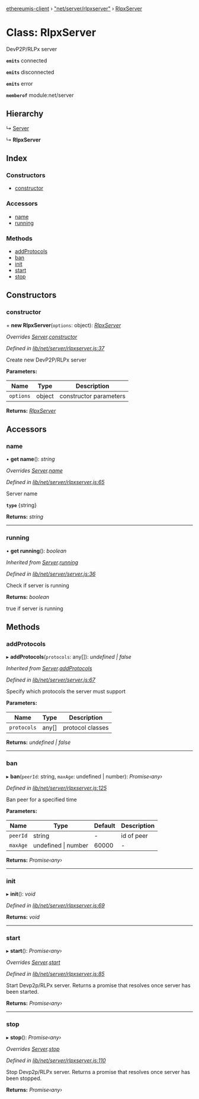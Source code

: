 [ethereumjs-client](../README.md) › ["net/server/rlpxserver"](../modules/_net_server_rlpxserver_.md) › [RlpxServer](_net_server_rlpxserver_.rlpxserver.md)

# Class: RlpxServer

DevP2P/RLPx server

**`emits`** connected

**`emits`** disconnected

**`emits`** error

**`memberof`** module:net/server

## Hierarchy

  ↳ [Server](_net_server_server_.server.md)

  ↳ **RlpxServer**

## Index

### Constructors

* [constructor](_net_server_rlpxserver_.rlpxserver.md#constructor)

### Accessors

* [name](_net_server_rlpxserver_.rlpxserver.md#name)
* [running](_net_server_rlpxserver_.rlpxserver.md#running)

### Methods

* [addProtocols](_net_server_rlpxserver_.rlpxserver.md#addprotocols)
* [ban](_net_server_rlpxserver_.rlpxserver.md#ban)
* [init](_net_server_rlpxserver_.rlpxserver.md#init)
* [start](_net_server_rlpxserver_.rlpxserver.md#start)
* [stop](_net_server_rlpxserver_.rlpxserver.md#stop)

## Constructors

###  constructor

\+ **new RlpxServer**(`options`: object): *[RlpxServer](_net_server_rlpxserver_.rlpxserver.md)*

*Overrides [Server](_net_server_server_.server.md).[constructor](_net_server_server_.server.md#constructor)*

*Defined in [lib/net/server/rlpxserver.js:37](https://github.com/ethereumjs/ethereumjs-client/blob/master/lib/net/server/rlpxserver.js#L37)*

Create new DevP2P/RLPx server

**Parameters:**

Name | Type | Description |
------ | ------ | ------ |
`options` | object | constructor parameters |

**Returns:** *[RlpxServer](_net_server_rlpxserver_.rlpxserver.md)*

## Accessors

###  name

• **get name**(): *string*

*Overrides [Server](_net_server_server_.server.md).[name](_net_server_server_.server.md#name)*

*Defined in [lib/net/server/rlpxserver.js:65](https://github.com/ethereumjs/ethereumjs-client/blob/master/lib/net/server/rlpxserver.js#L65)*

Server name

**`type`** {string}

**Returns:** *string*

___

###  running

• **get running**(): *boolean*

*Inherited from [Server](_net_server_server_.server.md).[running](_net_server_server_.server.md#running)*

*Defined in [lib/net/server/server.js:36](https://github.com/ethereumjs/ethereumjs-client/blob/master/lib/net/server/server.js#L36)*

Check if server is running

**Returns:** *boolean*

true if server is running

## Methods

###  addProtocols

▸ **addProtocols**(`protocols`: any[]): *undefined | false*

*Inherited from [Server](_net_server_server_.server.md).[addProtocols](_net_server_server_.server.md#addprotocols)*

*Defined in [lib/net/server/server.js:67](https://github.com/ethereumjs/ethereumjs-client/blob/master/lib/net/server/server.js#L67)*

Specify which protocols the server must support

**Parameters:**

Name | Type | Description |
------ | ------ | ------ |
`protocols` | any[] | protocol classes  |

**Returns:** *undefined | false*

___

###  ban

▸ **ban**(`peerId`: string, `maxAge`: undefined | number): *Promise‹any›*

*Defined in [lib/net/server/rlpxserver.js:125](https://github.com/ethereumjs/ethereumjs-client/blob/master/lib/net/server/rlpxserver.js#L125)*

Ban peer for a specified time

**Parameters:**

Name | Type | Default | Description |
------ | ------ | ------ | ------ |
`peerId` | string | - | id of peer |
`maxAge` | undefined &#124; number | 60000 | - |

**Returns:** *Promise‹any›*

___

###  init

▸ **init**(): *void*

*Defined in [lib/net/server/rlpxserver.js:69](https://github.com/ethereumjs/ethereumjs-client/blob/master/lib/net/server/rlpxserver.js#L69)*

**Returns:** *void*

___

###  start

▸ **start**(): *Promise‹any›*

*Overrides [Server](_net_server_server_.server.md).[start](_net_server_server_.server.md#start)*

*Defined in [lib/net/server/rlpxserver.js:85](https://github.com/ethereumjs/ethereumjs-client/blob/master/lib/net/server/rlpxserver.js#L85)*

Start Devp2p/RLPx server. Returns a promise that resolves once server has been started.

**Returns:** *Promise‹any›*

___

###  stop

▸ **stop**(): *Promise‹any›*

*Overrides [Server](_net_server_server_.server.md).[stop](_net_server_server_.server.md#stop)*

*Defined in [lib/net/server/rlpxserver.js:110](https://github.com/ethereumjs/ethereumjs-client/blob/master/lib/net/server/rlpxserver.js#L110)*

Stop Devp2p/RLPx server. Returns a promise that resolves once server has been stopped.

**Returns:** *Promise‹any›*
